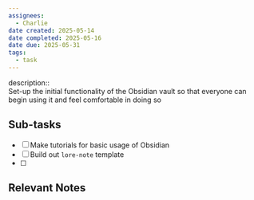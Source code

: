 ```yaml
---
assignees:
  - Charlie
date created: 2025-05-14
date completed: 2025-05-16
date due: 2025-05-31
tags:
  - task
---
```


description::<br>Set-up the initial functionality of the Obsidian vault so that everyone can begin using it and feel comfortable in doing so

## Sub-tasks

 - [ ] Make tutorials for basic usage of Obsidian 
 - [ ] Build out `lore-note` template
 - [ ] 

## Relevant Notes

